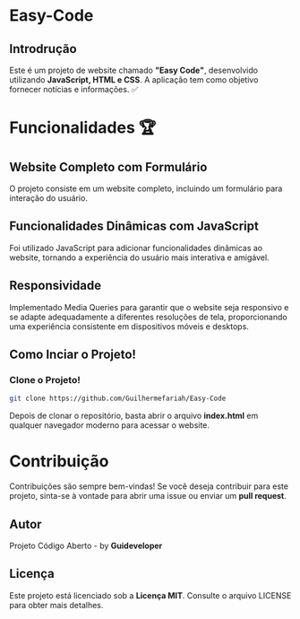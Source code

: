 # Easy-Code

## Introdrução
<p> Este é um projeto de website chamado <strong>"Easy Code"</strong>, desenvolvido utilizando <strong>JavaScript, HTML e CSS</strong>. A aplicação tem como objetivo fornecer notícias e informações. ✅</p> 


# Funcionalidades 🏆

## Website Completo com Formulário
<p>O projeto consiste em um website completo, incluindo um formulário para interação do usuário.</p>


## Funcionalidades Dinâmicas com JavaScript
<p>Foi utilizado JavaScript para adicionar funcionalidades dinâmicas ao website, tornando a experiência do usuário mais interativa e amigável.</p>


## Responsividade 
<p>Implementado Media Queries para garantir que o website seja responsivo e se adapte adequadamente a diferentes resoluções de tela, proporcionando uma experiência consistente em dispositivos móveis e desktops.</p>


## Como Inciar o Projeto!


### Clone o Projeto!
``` sh
git clone https://github.com/Guilhermefariah/Easy-Code
```


<p>Depois de clonar o repositório, basta abrir o arquivo <strong>index.html</strong> em qualquer navegador moderno para acessar o website.</p>


# Contribuição
<p>Contribuições são sempre bem-vindas! Se você deseja contribuir para este projeto, sinta-se à vontade para abrir uma issue ou enviar um <strong>pull request</strong>.</p>


## Autor
<p>Projeto Código Aberto - by  <strong>Guideveloper</strong></p>


## Licença
<p>Este projeto está licenciado sob a <strong>Licença MIT</strong>. Consulte o arquivo LICENSE para obter mais detalhes.</p>




